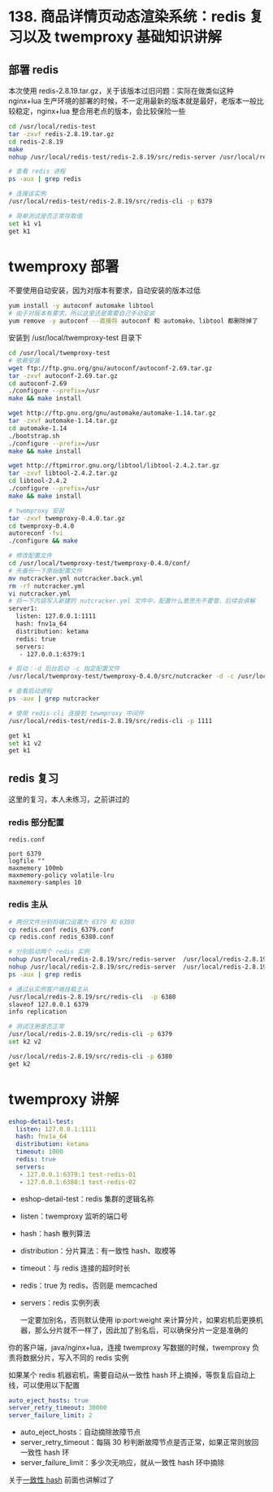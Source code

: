 # 138. 商品详情页动态渲染系统：redis 复习以及 twemproxy 基础知识讲解

## 部署 redis
本次使用 redis-2.8.19.tar.gz，关于该版本过旧问题：实际在做类似这种 nginx+lua 生产环境的部署的时候，不一定用最新的版本就是最好，老版本一般比较稳定，nginx+lua 整合用老点的版本，会比较保险一些

```bash
cd /usr/local/redis-test
tar -zxvf redis-2.8.19.tar.gz
cd redis-2.8.19
make
nohup /usr/local/redis-test/redis-2.8.19/src/redis-server /usr/local/redis-test/redis-2.8.19/redis.conf &

# 查看 redis 进程
ps -aux | grep redis

# 连接该实例
/usr/local/redis-test/redis-2.8.19/src/redis-cli -p 6379

# 简单测试是否正常存取值
set k1 v1
get k1
```

# twemproxy 部署

不要使用自动安装，因为对版本有要求，自动安装的版本过低
```bash
yum install -y autoconf automake libtool
# 由于对版本有要求，所以这里还是需要自己手动安装
yum remove -y autoconf --直接将 autoconf 和 automake、libtool 都删除掉了
```
安装到 /usr/local/twemproxy-test 目录下

```bash
cd /usr/local/twemproxy-test
# 依赖安装
wget ftp://ftp.gnu.org/gnu/autoconf/autoconf-2.69.tar.gz
tar -zxvf autoconf-2.69.tar.gz
cd autoconf-2.69
./configure --prefix=/usr
make && make install

wget http://ftp.gnu.org/gnu/automake/automake-1.14.tar.gz
tar -zxvf automake-1.14.tar.gz
cd automake-1.14
./bootstrap.sh
./configure --prefix=/usr
make && make install

wget http://ftpmirror.gnu.org/libtool/libtool-2.4.2.tar.gz
tar -zxvf libtool-2.4.2.tar.gz
cd libtool-2.4.2
./configure --prefix=/usr
make && make install

# twemproxy 安装
tar -zxvf twemproxy-0.4.0.tar.gz
cd twemproxy-0.4.0
autoreconf -fvi
./configure && make

# 修改配置文件
cd /usr/local/twemproxy-test/twemproxy-0.4.0/conf/
# 先备份一下原始配置文件
mv nutcracker.yml nutcracker.back.yml
rm -rf nutcracker.yml
vi nutcracker.yml
# 将一下内容写入新建的 nutcracker.yml 文件中，配置什么意思先不要管，后续会讲解
server1:  
  listen: 127.0.0.1:1111  
  hash: fnv1a_64  
  distribution: ketama  
  redis: true  
  servers:  
   - 127.0.0.1:6379:1

# 启动：-d 后台启动 -c 指定配置文件
/usr/local/twemproxy-test/twemproxy-0.4.0/src/nutcracker -d -c /usr/local/twemproxy-test/twemproxy-0.4.0/conf/nutcracker.yml

# 查看启动进程
ps -aux | grep nutcracker

# 使用 redis-cli 连接到 tewmproxy 中间件
/usr/local/redis-test/redis-2.8.19/src/redis-cli -p 1111  

get k1
set k1 v2
get k1
```

## redis 复习
这里的复习，本人未练习，之前讲过的
### redis 部分配置

```
redis.conf

port 6379
logfile ""
maxmemory 100mb
maxmemory-policy volatile-lru
maxmemory-samples 10
```

### redis 主从

```bash
# 两份文件分别将端口设置为 6379 和 6380
cp redis.conf redis_6379.conf
cp redis.conf redis_6380.conf

# 分别启动两个 redis 实例
nohup /usr/local/redis-2.8.19/src/redis-server  /usr/local/redis-2.8.19/redis_6379.conf &  
nohup /usr/local/redis-2.8.19/src/redis-server  /usr/local/redis-2.8.19/redis_6380.conf &
ps -aux | grep redis

# 通过从实例客户端挂载主从
/usr/local/redis-2.8.19/src/redis-cli  -p 6380
slaveof 127.0.0.1 6379
info replication

# 测试注册是否正常
/usr/local/redis-2.8.19/src/redis-cli -p 6379
set k2 v2

/usr/local/redis-2.8.19/src/redis-cli -p 6380
get k2
```

# twemproxy 讲解

```yml
eshop-detail-test:  
  listen: 127.0.0.1:1111  
  hash: fnv1a_64  
  distribution: ketama  
  timeout: 1000  
  redis: true  
  servers:  
   - 127.0.0.1:6379:1 test-redis-01
   - 127.0.0.1:6380:1 test-redis-02
```

- eshop-detail-test：redis 集群的逻辑名称
- listen：twemproxy 监听的端口号
- hash：hash 散列算法
- distribution：分片算法：有一致性 hash、取模等
- timeout：与 redis 连接的超时时长
- redis：true 为 redis，否则是 memcached
- servers：redis 实例列表

  一定要加别名，否则默认使用 ip:port:weight 来计算分片，如果宕机后更换机器，那么分片就不一样了，因此加了别名后，可以确保分片一定是准确的

你的客户端，java/nginx+lua，连接 twemproxy 写数据的时候，twemproxy 负责将数据分片，写入不同的 redis 实例

如果某个 redis 机器宕机，需要自动从一致性 hash 环上摘掉，等恢复后自动上线，可以使用以下配置

```yml
auto_eject_hosts: true
server_retry_timeout: 30000
server_failure_limit: 2
```

- auto_eject_hosts：自动摘除故障节点
- server_retry_timeout：每隔 30 秒判断故障节点是否正常，如果正常则放回一致性 hash 环
- server_failure_limit：多少次无响应，就从一致性 hash 环中摘除

关于[一致性 hash](../redis/027.md#一致性-hash-算法（自动缓存迁移）-虚拟节点（自动负载均衡）) 前面也讲解过了
